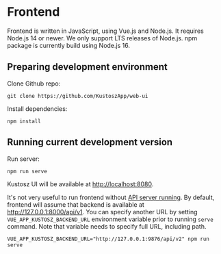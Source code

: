 # Frontend

Frontend is written in JavaScript, using Vue.js and Node.js. It requires Node.js 14 or newer. We only support LTS releases of Node.js. npm package is currently build using Node.js 16.

## Preparing development environment

Clone Github repo:

    git clone https://github.com/KustoszApp/web-ui

Install dependencies:

    npm install

## Running current development version

Run server:

    npm run serve

Kustosz UI will be available at <http://localhost:8080>.

It's not very useful to run frontend without [API server running](./backend). By default, frontend will assume that backend is available at <http://127.0.0.1:8000/api/v1>. You can specify another URL by setting `VUE_APP_KUSTOSZ_BACKEND_URL` environment variable prior to running `serve` command. Note that variable needs to specify full URL, including path.

    VUE_APP_KUSTOSZ_BACKEND_URL="http://127.0.0.1:9876/api/v2" npm run serve
